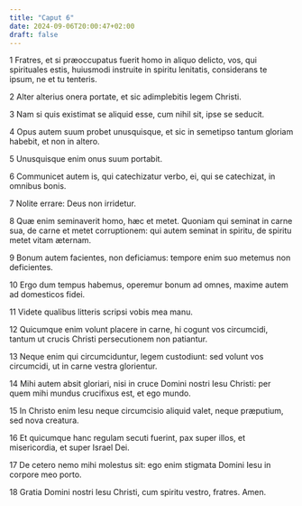 ```yaml
---
title: "Caput 6"
date: 2024-09-06T20:00:47+02:00
draft: false
---
```



1 Fratres, et si præoccupatus fuerit homo in aliquo delicto, vos, qui spirituales estis, huiusmodi instruite in spiritu lenitatis, considerans te ipsum, ne et tu tenteris.

2 Alter alterius onera portate, et sic adimplebitis legem Christi.

3 Nam si quis existimat se aliquid esse, cum nihil sit, ipse se seducit.

4 Opus autem suum probet unusquisque, et sic in semetipso tantum gloriam habebit, et non in altero.

5 Unusquisque enim onus suum portabit.

6 Communicet autem is, qui catechizatur verbo, ei, qui se catechizat, in omnibus bonis.

7 Nolite errare: Deus non irridetur.

8 Quæ enim seminaverit homo, hæc et metet. Quoniam qui seminat in carne sua, de carne et metet corruptionem: qui autem seminat in spiritu, de spiritu metet vitam æternam.

9 Bonum autem facientes, non deficiamus: tempore enim suo metemus non deficientes.

10 Ergo dum tempus habemus, operemur bonum ad omnes, maxime autem ad domesticos fidei.

11 Videte qualibus litteris scripsi vobis mea manu.

12 Quicumque enim volunt placere in carne, hi cogunt vos circumcidi, tantum ut crucis Christi persecutionem non patiantur.

13 Neque enim qui circumciduntur, legem custodiunt: sed volunt vos circumcidi, ut in carne vestra glorientur.

14 Mihi autem absit gloriari, nisi in cruce Domini nostri Iesu Christi: per quem mihi mundus crucifixus est, et ego mundo.

15 In Christo enim Iesu neque circumcisio aliquid valet, neque præputium, sed nova creatura.

16 Et quicumque hanc regulam secuti fuerint, pax super illos, et misericordia, et super Israel Dei.

17 De cetero nemo mihi molestus sit: ego enim stigmata Domini Iesu in corpore meo porto.

18 Gratia Domini nostri Iesu Christi, cum spiritu vestro, fratres. Amen.

